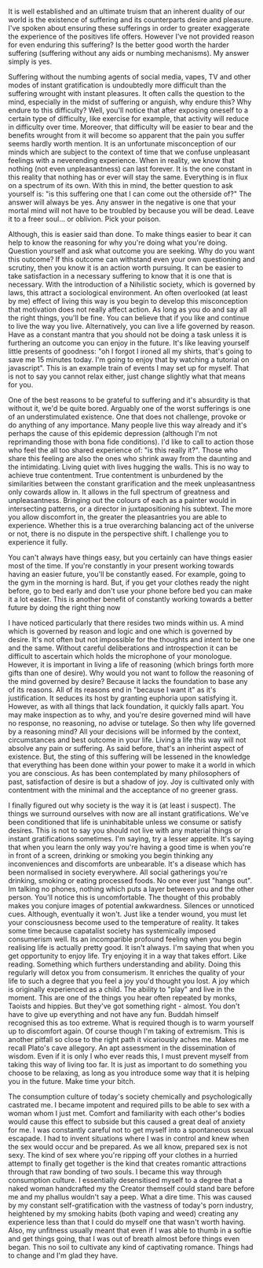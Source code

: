 It is well established and an ultimate truism that an inherent duality of our world is the existence of suffering and its counterparts desire and pleasure. I've spoken about ensuring these sufferings in order to greater exaggerate the experience of the positives life offers. However I've not provided reason for even enduring this suffering? Is the better good worth the harder suffering (suffering without any aids or numbing mechanisms). My answer simply is yes. 

Suffering without the numbing agents of social media, vapes, TV and other modes of instant gratification is undoubtedly more difficult than the suffering wrought with instant pleasures. It often calls the question to the mind, especially in the midst of suffering or anguish, why endure this? Why endure to this difficulty? Well, you'll notice that after exposing oneself to a certain type of difficulty, like exercise for example, that activity will reduce in difficulty over time. Moreover, that difficulty will be easier to bear and the benefits wrought from it will become so apparent that the pain you suffer seems hardly worth mention. It is an unfortunate misconception of our minds which are subject to the context of time that we confuse unpleasant feelings with a neverending experience. When in reality, we know that nothing (not even unpleasantness) can last forever. It is the one constant in this reality that nothing has or ever will stay the same. Everything is in flux on a spectrum of its own. With this in mind, the better question to ask yourself is: "is this suffering one that I can come out the otherside of?" The answer will always be yes. Any answer in the negative is one that your mortal mind will not have to be troubled by because you will be dead. Leave it to a freer soul... or oblivion. Pick your poison.

Although, this is easier said than done. To make things easier to bear it can help to know the reasoning for why you're doing what you're doing. Question yourself and ask what outcome you are seeking. Why do you want this outcome? If this outcome can withstand even your own questioning and scrutiny, then you know it is an action worth pursuing. It can be easier to take satisfaction in a necessary suffering to know that it is one that is necessary. With the introduction of a Nihilistic society, which is governed by laws, this attract a sociological environment. An often overlooked (at least by me) effect of living this way is you begin to develop this misconception that motivation does not really affect action. As long as you do and say all the right things, you'll be fine. You can believe that if you like and continue to live the way you live. Alternatively, you can live a life governed by reason. Have as a constant mantra that you should not be doing a task unless it is furthering an outcome you can enjoy in the future. It's like leaving yourself little presents of goodness: "oh I forgot I ironed all my shirts, that's going to save me 15 minutes today. I'm going to enjoy that by watching a tutorial on javascript". This is an example train of events I may set up for myself. That is not to say you cannot relax either, just change slightly what that means for you.

One of the best reasons to be grateful to suffering and it's absurdity is that without it, we'd be quite bored. Arguably one of the worst sufferings is one of an understimulated existence. One that does not challenge, provoke or do anything of any importance. Many people live this way already and it's perhaps the cause of this epidemic depression (although I'm not reprimanding those with bona fide conditions). I'd like to call to action those who feel the all too shared experience of: "is this really it?". Those who share this feeling are also the ones who shrink away from the daunting and the intimidating. Living quiet with lives hugging the walls. This is no way to achieve true contentment. True contentment is unburdened by the similarities between the constant grarification and the meek unpleasantness only cowards allow in. It allows in the full spectrum of greatness and unpleasantness. Bringing out the colours of each as a painter would in intersecting patterns, or a director in juxtapositioning his subtext. The more you allow discomfort in, the greater the pleasantries you are able to experience. Whether this is a true overarching balancing act of the universe or not, there is no dispute in the perspective shift. I challenge you to experience it fully.

You can't always have things easy, but you certainly can have things easier most of the time. If you're constantly in your present working towards having an easier future, you'll be constantly eased. For example, going to the gym in the morning is hard. But, if you get your clothes ready the night before, go to bed early and don't use your phone before bed you can make it a lot easier. This is another benefit of constantly working towards a better future by doing the right thing now

I have noticed particularly that there resides two minds within us. A mind which is governed by reason and logic and one which is governed by desire. It's not often but not impossible for the thoughts and intent to be one and the same. Without careful deliberations and introspection it can be difficult to ascertain which holds the microphone of your monologue. However, it is important in living a life of reasoning (which brings forth more gifts than one of desire). Why would you not want to follow the reasoning of the mind governed by desire? Because it lacks the foundation to base any of its reasons. All of its reasons end in "because I want it" as it's justification. It seduces its host by granting euphoria upon satisfying it. However, as with all things that lack foundation, it quickly falls apart. You may make inspection as to why, and you're desire governed mind will have no response, no reasoning, no advise or tutelage. So then why life governed by a reasoning mind? All your decisions will be informed by the context, circumstances and best outcome in your life. Living a life this way will not absolve any pain or suffering. As said before, that's an inherint aspect of existence. But, the sting of this suffering will be lessened in the knowledge that everything has been done within your power to make it a world in which you are conscious. As has been contemplated by many philosophers of past, satisfaction of desire is but a shadow of joy. Joy is cultivated only with contentment with the minimal and the acceptance of no greener grass. 

I finally figured out why society is the way it is (at least i suspect). The things we surround ourselves with now are all instant gratifications. We've been conditioned that life is uninhabitable unless we consume or satisfy desires. This is not to say you should not live with any material things or instant gratifications sometimes. I'm saying, try a lesser appetite. It's saying that when you learn the only way you're having a good time is when you're in front of a screen, drinking or smoking you begin thinking any inconveniences and discomforts are unbearable. It's a disease which has been normalised in society everywhere. All social gatherings you're drinking, smoking or eating processed foods. No one ever just "hangs out". Im talking no phones, nothing which puts a layer between you and the other person. You'll notice this is uncomfortable. The thought of this probably makes you conjure images of potential awkwardness. Silences or unnoticed cues. Although, eventually it won't. Just like a tender wound, you must let your consciousness become used to the temperature of reality. It takes some time because capatalist society has systemically imposed consumerism well. 
Its an incomparible profound feeling when you begin realising life is actually pretty good. It isn't always. I'm saying that when you get opportunity to enjoy life. Try enjoying it in a way that takes effort. Like reading. Something which furthers understanding and ability. Doing this regularly will detox you from consumerism. It enriches the quality of your life to such a degree that you feel a joy you'd thought you lost. A joy which is originally experienced as a child. The ability to "play" and live in the moment. This are one of the things you hear often repeated by monks, Taoists and hippies. But they've got something right - almost. You don't have to give up everything and not have any fun. Buddah himself recognised this as too extreme. What is required though is to warm yourself up to discomfort again. Of course though I'm taking of extremism. This is another pitfall so close to the right path it vicariously aches me. Makes me recall Plato's cave allegory. An apt assessment in the dissemination of wisdom. Even if it is only I who ever reads this, I must prevent myself from taking this way of living too far. It is just as important to do something you choose to be relaxing, as long as you introduce some way that it is helping you in the future. Make time your bitch.

The consumption culture of today's society chemically and psychologically castrated me. I became impotent and required pills to be able to sex with a woman whom I just met. Comfort and familiarity with each other's bodies would cause this effect to subside but this caused a great deal of anxiety for me. I was constantly careful not to get myself into a spontaneous sexual escapade. I had to invent situations where I was in control and knew when the sex would occur and be prepared. As we all know, prepared sex is not sexy. The kind of sex where you're ripping off your clothes in a hurried attempt to finally get together is the kind that creates romantic attractions through that raw bonding of two souls. I became this way through consumption culture. I essentially desensitised myself to a degree that a naked woman handcrafted my the Creator themself could stand bare before me and my phallus wouldn't say a peep. What a dire time. This was caused by my constant self-gratification with the vastness of today's porn industry, heightened by my smoking habits (both vaping and weed) creating any experience less than that I could do myself one that wasn't worth having. Also, my unfitness usually meant that even if I was able to thumb in a softie and get things going, that I was out of breath almost before things even began. This no soil to cultivate any kind of captivating romance. Things had to change and I'm glad they have.